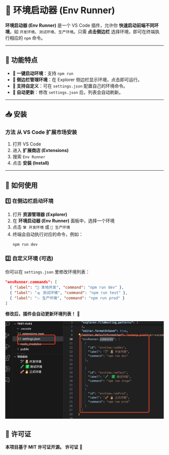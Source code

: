 # 🚀 环境启动器 (Env Runner)

**环境启动器 (Env Runner)** 是一个 VS Code 插件，允许你 **快速启动前端不同环境**，如 `开发环境`、`测试环境`、`生产环境`。只需 **点击侧边栏** 选择环境，即可在终端执行相应的 `npm` 命令。

---

## **🎯 功能特点**

- **📌 一键启动环境**：支持 `npm run`
- **📌 侧边栏管理环境**：在 Explorer 侧边栏显示环境，点击即可运行。
- **📌 支持自定义**：可在 `settings.json` 配置自己的环境命令。
- **📌 自动更新**：修改 `settings.json` 后，列表会自动刷新。

---

## **📥 安装**

### **方法 从 VS Code 扩展市场安装**

1. 打开 VS Code
2. 进入 **扩展商店 (Extensions)**
3. 搜索 `Env Runner`
4. 点击 **安装 (Install)**

---

## **🚀 如何使用**

### **1️⃣ 在侧边栏启动环境**

1. 打开 **资源管理器 (Explorer)**
2. 在 **环境启动器 (Env Runner)** 面板中，选择一个环境
3. 点击 `🛠️ 开发环境` 或 `🚀 生产环境`
4. 终端会自动执行对应的命令，例如：
   ```sh
   npm run dev
   ```

### **2️⃣ 自定义环境 (可选)**

你可以在 `settings.json` 里修改环境列表：

```json
"envRunner.commands": [
  { "label": "🌱 本地开发", "command": "npm run dev" },
  { "label": "🛸 测试环境", "command": "npm run test" },
  { "label": "💥 生产环境", "command": "npm run prod" }
]
```

**修改后，插件会自动更新环境列表！** 🎯

![Env Runner 示例](images/20250318-103929.png)

## **📜 许可证**

**本项目基于 MIT 许可证开源。 许可证** 🎯
